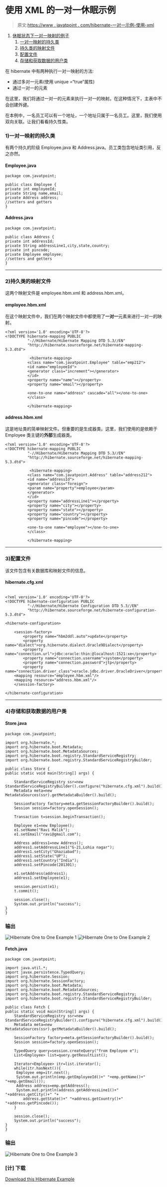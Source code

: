 # 使用 XML 的一对一休眠示例

> 原文:[https://www . javatpoint . com/hibernate-一对一示例-使用-xml](https://www.javatpoint.com/hibernate-one-to-one-example-using-xml)

1.  [休眠状态下一对一映射的例子](#)
    1.  [一对一映射的持久类](#)
    2.  [持久类的映射文件](#)
    3.  [配置文件](#)
    4.  [存储和获取数据的用户类](#)

在 hibernate 中有两种执行一对一映射的方法:

*   通过多对一元素(使用 unique =“true”属性)
*   通过一对一的元素

在这里，我们将通过一对一的元素来执行一对一的映射。在这种情况下，主表中不会创建外键。

在本例中，一名员工可以有一个地址，一个地址只属于一名员工。这里，我们使用双向关联。让我们看看持久性类。

### 1)一对一映射的持久类

有两个持久的阶级 Employee.java 和 Address.java。员工类包含地址类引用，反之亦然。

#### Employee.java

```
package com.javatpoint;

public class Employee {
private int employeeId;
private String name,email;
private Address address;
//setters and getters
}

```

#### Address.java

```
package com.javatpoint;

public class Address {
private int addressId;
private String addressLine1,city,state,country;
private int pincode;
private Employee employee;
//setters and getters
}

```

* * *

### 2)持久类的映射文件

这两个映射文件是 employee.hbm.xml 和 address.hbm.xml。

#### employee.hbm.xml

在这个映射文件中，我们在两个映射文件中都使用了**一对一**元素来进行一对一的映射。

```
<?xml version='1.0' encoding='UTF-8'?>
<!DOCTYPE hibernate-mapping PUBLIC
          "-//Hibernate/Hibernate Mapping DTD 5.3//EN"
          "http://hibernate.sourceforge.net/hibernate-mapping-5.3.dtd">

           <hibernate-mapping>
          <class name="com.javatpoint.Employee" table="emp212">
          <id name="employeeId">
          <generator class="increment"></generator>
          </id>
          <property name="name"></property>
          <property name="email"></property>

          <one-to-one name="address" cascade="all"></one-to-one>
          </class>

          </hibernate-mapping>

```

#### address.hbm.xml

这是地址类的简单映射文件。但重要的是生成器类。这里，我们使用的是依赖于 Employee 类主键的**外部**生成器类。

```
<?xml version='1.0' encoding='UTF-8'?>
<!DOCTYPE hibernate-mapping PUBLIC
          "-//Hibernate/Hibernate Mapping DTD 5.3//EN"
          "http://hibernate.sourceforge.net/hibernate-mapping-5.3.dtd">

           <hibernate-mapping>
          <class name="com.javatpoint.Address" table="address212">
          <id name="addressId">
          <generator class="foreign">
          <param name="property">employee</param>
          </generator>
          </id>
          <property name="addressLine1"></property>
          <property name="city"></property>
          <property name="state"></property>
          <property name="country"></property>
          <property name="pincode"></property>

          <one-to-one name="employee"></one-to-one>
          </class>

          </hibernate-mapping>

```

* * *

### 3)配置文件

该文件包含有关数据库和映射文件的信息。

#### hibernate.cfg.xml

```

<?xml version='1.0' encoding='UTF-8'?>
<!DOCTYPE hibernate-configuration PUBLIC
          "-//Hibernate/Hibernate Configuration DTD 5.3//EN"
          "http://hibernate.sourceforge.net/hibernate-configuration-5.3.dtd">

<hibernate-configuration>

    <session-factory>
        <property name="hbm2ddl.auto">update</property>
        <property name="dialect">org.hibernate.dialect.Oracle9Dialect</property>
        <property name="connection.url">jdbc:oracle:thin:@localhost:1521:xe</property>
        <property name="connection.username">system</property>
        <property name="connection.password">jtp</property>
        <property name="connection.driver_class">oracle.jdbc.driver.OracleDriver</property>
    <mapping resource="employee.hbm.xml"/>
    <mapping resource="address.hbm.xml"/>
    </session-factory>

</hibernate-configuration>

```

* * *

### 4)存储和获取数据的用户类

#### Store.java

```
package com.javatpoint;  

import org.hibernate.*;
import org.hibernate.boot.Metadata;
import org.hibernate.boot.MetadataSources;
import org.hibernate.boot.registry.StandardServiceRegistry;
import org.hibernate.boot.registry.StandardServiceRegistryBuilder;  

public class Store {  
public static void main(String[] args) {  

	StandardServiceRegistry ssr=new StandardServiceRegistryBuilder().configure("hibernate.cfg.xml").build();
	Metadata meta=new MetadataSources(ssr).getMetadataBuilder().build();

	SessionFactory factory=meta.getSessionFactoryBuilder().build();
	Session session=factory.openSession();

    Transaction t=session.beginTransaction(); 

    Employee e1=new Employee();  
    e1.setName("Ravi Malik");  
    e1.setEmail("ravi@gmail.com");  

    Address address1=new Address();  
    address1.setAddressLine1("G-21,Lohia nagar");  
    address1.setCity("Ghaziabad");  
    address1.setState("UP");  
    address1.setCountry("India");  
    address1.setPincode(201301);  

    e1.setAddress(address1);  
    address1.setEmployee(e1);  

    session.persist(e1);  
    t.commit();  

    session.close();  
    System.out.println("success");  
}  
}  

```

### 输出

![Hibernate One to One Example 1](../Images/a87ce794424465f9452c3849279a7f98.png) ![Hibernate One to One Example 2](../Images/2bff3a653ecdcbd296ecfedf40570a71.png)

#### Fetch.java

```
package com.javatpoint;  

import java.util.*;
import javax.persistence.TypedQuery;
import org.hibernate.Session;  
import org.hibernate.SessionFactory;
import org.hibernate.boot.Metadata;
import org.hibernate.boot.MetadataSources;
import org.hibernate.boot.registry.StandardServiceRegistry;
import org.hibernate.boot.registry.StandardServiceRegistryBuilder; 

public class Fetch {  
public static void main(String[] args) {  
	StandardServiceRegistry ssr=new StandardServiceRegistryBuilder().configure("hibernate.cfg.xml").build();
	Metadata meta=new MetadataSources(ssr).getMetadataBuilder().build();

	SessionFactory factory=meta.getSessionFactoryBuilder().build();
	Session session=factory.openSession();

    TypedQuery query=session.createQuery("from Employee e");  
    List<Employee> list=query.getResultList();  

    Iterator<Employee> itr=list.iterator();  
    while(itr.hasNext()){  
     Employee emp=itr.next();  
     System.out.println(emp.getEmployeeId()+" "+emp.getName()+" "+emp.getEmail());  
     Address address=emp.getAddress();  
     System.out.println(address.getAddressLine1()+" "+address.getCity()+" "+  
        address.getState()+" "+address.getCountry()+" "+address.getPincode());  
    }  

    session.close();  
    System.out.println("success");  
}  
}  

```

### 输出

![Hibernate One to One Example 3](../Images/dbddf3868f1175c8abefb26bdc7114f9.png)

### [计] 下载

[Download this Hibernate Example](src/hb/otomapping2.zip)